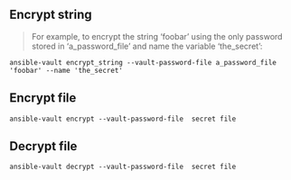 ## Encrypt string 
> For example, to encrypt the string ‘foobar’ using the only password stored in ‘a_password_file’ and name the variable ‘the_secret’:
```
ansible-vault encrypt_string --vault-password-file a_password_file 'foobar' --name 'the_secret'
```

## Encrypt file
```
ansible-vault encrypt --vault-password-file  secret file
```
## Decrypt file
```
ansible-vault decrypt --vault-password-file  secret file
```